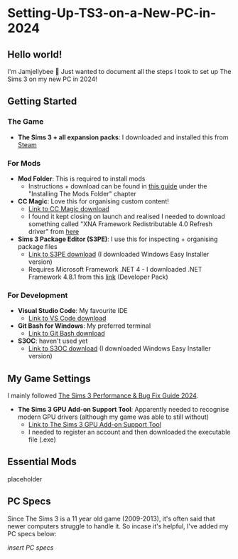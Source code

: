 # Setting-Up-TS3-on-a-New-PC-in-2024

## Hello world!
I'm Jamjellybee :wave: Just wanted to document all the steps I took to set up The Sims 3 on my new PC in 2024!

## Getting Started
### The Game
* **The Sims 3 + all expansion packs**: I downloaded and installed this from [Steam](https://store.steampowered.com/about/)

### For Mods
* **Mod Folder**: This is required to install mods
  * Instructions + download can be found in [this guide](https://steamcommunity.com/sharedfiles/filedetails/?id=1131162350) under the "Installing The Mods Folder" chapter 
* **CC Magic**: Love this for organising custom content!
  * [Link to CC Magic download](https://modthesims.info/d/461888/cc-magic-custom-content-management-and-game-launcher-updated-07-15-2012-works-with-supernatural.html)
  * I found it kept closing on launch and realised I needed to download something called "XNA Framework Redistributable 4.0 Refresh driver" from [here](https://www.microsoft.com/en-in/download/details.aspx?id=27598) 
* **Sims 3 Package Editor (S3PE)**: I use this for inspecting + organising package files
  * [Link to S3PE download](https://www.nraas.net/community/S3PE) (I downloaded Windows Easy Installer version)
  * Requires Microsoft Framework .NET 4 - I downloaded .NET Framework 4.8.1 from this [link](https://dotnet.microsoft.com/en-us/download/dotnet-framework/net481) (Developer Pack)

### For Development
* **Visual Studio Code**: My favourite IDE
  * [Link to VS Code download](https://code.visualstudio.com/)
* **Git Bash for Windows**: My preferred terminal 
  * [Link to Git Bash download](https://gitforwindows.org/)
* **S3OC**: haven't used yet
  * [Link to S3OC download](https://www.nraas.net/community/S3PE) (I downloaded Windows Easy Installer version)

## My Game Settings
I mainly followed [The Sims 3 Performance & Bug Fix Guide 2024](https://steamcommunity.com/sharedfiles/filedetails/?id=1131162350). 
* **The Sims 3 GPU Add-on Support Tool**: Apparently needed to recognise modern GPU drivers (although my game was able to still without)
  * [Link to The Sims 3 GPU Add-on Support Tool](https://steamcommunity.com/linkfilter/?u=https%3A%2F%2Fwww.nexusmods.com%2Fthesims3%2Fmods%2F106)
  * I needed to register an account and then downloaded the executable file (.exe)

## Essential Mods
placeholder


## PC Specs
Since The Sims 3 is a 11 year old game (2009-2013), it's often said that newer computers struggle to handle it. So incase it's helpful, I've added my PC specs below: 

*insert PC specs*
